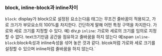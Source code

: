 ### block, inline-block과 inline차이

`block`: display가 block으로 설정된 요소는다음 태그는 무조건 줄바꿈이 적용되고, 가로 크기가 부모요소의 100%를 차지한다. 간단하게 말해 어떤 특정 구역을 차지한다.
가로와 세로 크기를 지정할 수 있다. 예) div,p
`inline`: 가로와 세로의 크기를 임의로 지정할 수 없다. text크기만큼 공간을 점유하고 줄바꿈을 하지 않는다 예)span
`inline-block`:block속성과 inline속성을 섞어 놓은 것과 같다. blcok처럼 가로와 세로 크기를 설정할 수 있으며 inline처럼 줄바꿈을 하지 않는다.`
